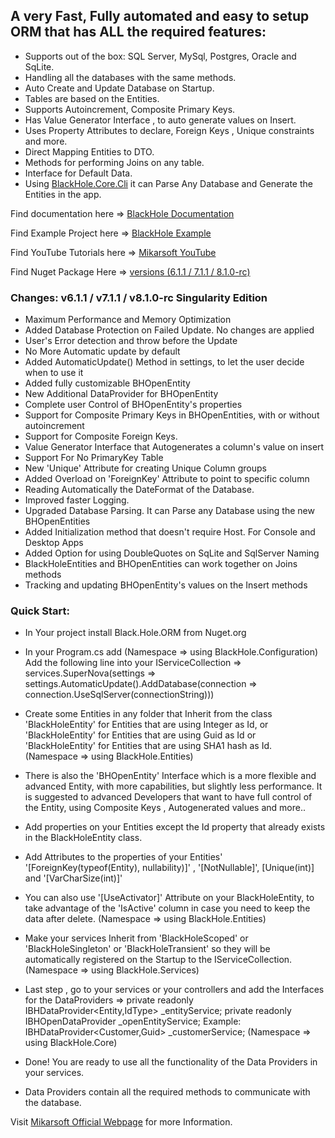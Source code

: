 <h2>A very Fast, Fully automated and easy to setup ORM that has ALL the required features:</h2>

- Supports out of the box: SQL Server, MySql, Postgres, Oracle and SqLite.
- Handling all the databases with the same methods.
- Auto Create and Update Database on Startup.
- Tables are based on the Entities.
- Supports Autoincrement, Composite Primary Keys.
- Has Value Generator Interface , to auto generate values on Insert.
- Uses Property Attributes to declare, Foreign Keys , Unique constraints and more.
- Direct Mapping Entities to DTO.
- Methods for performing Joins on any table.
- Interface for Default Data.
- Using [BlackHole.Core.Cli](https://www.nuget.org/packages/BlackHole.Core.Cli) it can Parse Any Database and Generate the Entities in the app.

Find documentation here => [BlackHole Documentation](https://mikarsoft.com/BHDocumentation/index.html)

Find Example Project here => [BlackHole Example](https://github.com/Mikarsoft/BlackHole-Example-Project)

Find YouTube Tutorials here => [Mikarsoft YouTube](https://www.youtube.com/channel/UCSTW9V4wuY-nmLg0CRgL37w)

Find Nuget Package Here => [versions (6.1.1 / 7.1.1 / 8.1.0-rc)](https://www.nuget.org/packages/BlackHole.Core.ORM/8.1.0-rc)

<h3> Changes: v6.1.1 / v7.1.1 / v8.1.0-rc Singularity Edition </h3>

- Maximum Performance and Memory Optimization
- Added Database Protection on Failed Update. No changes are applied
- User's Error detection and throw before the Update
- No More Automatic update by default
- Added AutomaticUpdate() Method in settings, to let the user decide when to use it
- Added fully customizable BHOpenEntity
- New Additional DataProvider for BHOpenEntity
- Complete user Control of  BHOpenEntity's properties
- Support for Composite Primary Keys in BHOpenEntities, with or without autoincrement
- Support for Composite Foreign Keys.
- Value Generator Interface that Autogenerates a column's value on insert
- Support For No PrimaryKey Table
- New 'Unique' Attribute for creating Unique Column groups
- Added Overload on 'ForeignKey' Attribute to point to specific column
- Reading Automatically the DateFormat of the Database.
- Improved faster Logging.
- Upgraded Database Parsing. It can Parse any Database using the new BHOpenEntities
- Added Initialization method that doesn't require Host. For Console and Desktop Apps
- Added Option for using DoubleQuotes on SqLite and SqlServer Naming
- BlackHoleEntities and BHOpenEntities can work together on Joins methods
- Tracking and updating BHOpenEntity's values on the Insert methods

<h3> Quick Start:</h3>

- In Your project install Black.Hole.ORM from Nuget.org

- In your Program.cs add (Namespace => using BlackHole.Configuration)
  Add the following line into your IServiceCollection =>
    services.SuperNova(settings => settings.AutomaticUpdate().AddDatabase(connection => connection.UseSqlServer(connectionString)))

- Create some Entities in any folder that Inherit from the class 'BlackHoleEntity<int>' for Entities that are using Integer as Id,
  or 'BlackHoleEntity<Guid>' for Entities that are using Guid as Id
  or 'BlackHoleEntity<string>' for Entities that are using SHA1 hash as Id. (Namespace => using BlackHole.Entities)
  
- There is also the 'BHOpenEntity<Entity type>' Interface which is a more flexible and advanced Entity, with more capabilities, but slightly less performance.
  It is suggested to advanced Developers that want to have full control of the Entity, using Composite Keys , Autogenerated values and more..

- Add properties on your Entities except the Id property that already exists in the BlackHoleEntity class.

- Add Attributes to the properties of your Entities' 
  '[ForeignKey(typeof(Entity), nullability)]' , '[NotNullable]', [Unique(int)] and '[VarCharSize(int)]'
* You can also use '[UseActivator]' Attribute on your BlackHoleEntity, to take advantage of the 'IsActive' column in case you need to keep the
data after delete. (Namespace => using BlackHole.Entities)

- Make your services Inherit from 'BlackHoleScoped' or 'BlackHoleSingleton' or 'BlackHoleTransient' so they will be automatically
  registered on the Startup to the IServiceCollection. (Namespace => using BlackHole.Services)
  
 - Last step , go to your services or your controllers and add the Interfaces for the DataProviders =>
  private readonly IBHDataProvider<Entity,IdType> _entityService;
  private readonly IBHOpenDataProvider<BHOpenEntity> _openEntityService;
  Example: IBHDataProvider<Customer,Guid> _customerService; (Namespace => using BlackHole.Core)
  
 - Done! You are ready to use all the functionality of the Data Providers in your services.
 - Data Providers contain all the required methods to communicate with the database.

Visit [Mikarsoft Official Webpage](https://mikarsoft.com/) for more Information.

